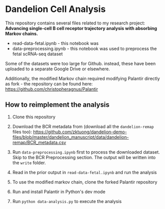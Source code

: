 # Dandelion Cell Analysis

This repository contains several files related to my research project: **Advancing single-cell B cell receptor trajectory analysis with absorbing Markov chains.**

- read-data-fetal.ipynb - this notebook was 
- data-preprocessing.ipynb - this notebook was used to preprocess the fetal scRNA-seq dataset 

Some of the datasets were too large for Github. instead, these have been uploaded to a separate Google Drive or elsewhere.



Additionally, the modified Markov chain required modifying Palantir directly as fork - the repository can be found here: https://github.com/christopheragnus/Palantir

## How to reimplement the analysis

1. Clone this repository
2. Download the BCR metadata from (download all the `dandelion-remap` files too): https://github.com/zktuong/dandelion-demo-files/blob/master/dandelion_manuscript/data/dandelion-remap/BCR_metadata.csv
 

3. Run `data-preprocessing.ipynb` first to process the downloaded dataset. Skip to the BCR Preprocessing section. The output will be written into the `write` folder.
4. Read in the prior output in `read-data-fetal.ipynb` and run the analysis
5. To use the modified markov chain, clone the forked Palantir repository
6. Run and install Palantir in Python's dev mode
7. Run `python data-analysis.py` to execute the analysis